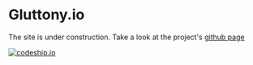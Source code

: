 # Gluttony.io

The site is under construction. Take a look at the project's
[github page](http:/github.com/fakedrake/gluttony.io)

[![codeship.io](https://codeship.io/projects/1551a390-c766-0131-6868-2a057a666bab/status)](https://www.codeship.io/projects/22160/)
